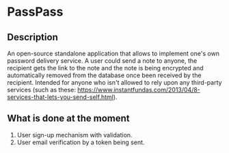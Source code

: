 PassPass
========

Description
-----------

An open-source standalone application that allows to implement one's own password delivery service. A user could send
a note to anyone, the recipient gets the link to the note and the note is being encrypted and automatically removed
from the database once been received by the recipient. Intended for anyone who isn't allowed to rely upon any
third-party services (such as these: https://www.instantfundas.com/2013/04/8-services-that-lets-you-send-self.html).

What is done at the moment
--------------------------
1. User sign-up mechanism with validation.
2. User email verification by a token being sent.

